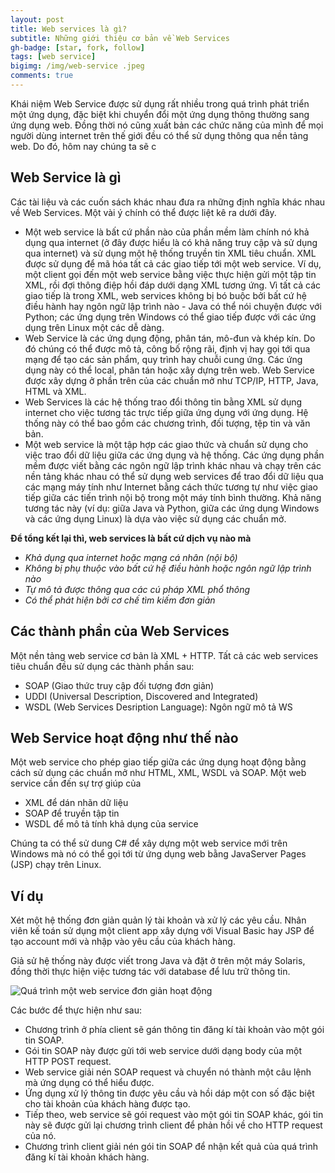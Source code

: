 ```yaml
---
layout: post
title: Web services là gì?
subtitle: Những giới thiệu cơ bản về Web Services 
gh-badge: [star, fork, follow]
tags: [web service]  
bigimg: /img/web-service .jpeg
comments: true
---
```


Khái niệm Web Service được sử dụng rất nhiều trong quá trình phát triển một ứng dụng, đặc biệt khi chuyển đổi một ứng dụng thông thường sang ứng dụng web. Đồng thời nó cũng xuất bản các chức năng của mình để mọi người dùng internet trên thế giới đều có thể sử dụng thông qua nền tảng web. Do đó, hôm nay chúng ta sẽ c 

## Web Service là gì

Các tài liệu và các cuốn sách khác nhau đưa ra những định nghĩa khác nhau về Web Services. Một vài ý chính có thể được liệt kê ra dưới đây.
* Một web service là bất cứ phần nào của phần mềm làm chính nó khả dụng qua internet (ở đây được hiểu là có khả năng truy cập và sử dụng qua internet) và sử dụng một hệ thống truyền tin XML tiêu chuẩn. XML được sử dụng để mã hóa tất cả các giao tiếp tới một web service. Ví dụ, một client gọi đến một web service bằng việc thực hiện gửi một tập tin XML, rồi đợi thông điệp hồi đáp dưới dạng XML tương ứng. Vì tất cả các giao tiếp là trong XML, web services không bị bó buộc bởi bất cứ hệ điều hành hay ngôn ngữ lập trình nào - Java có thể nói chuyện được với Python; các ứng dụng trên Windows có thể giao tiếp được với các ứng dụng trên Linux một các dễ dàng.
* Web Service là các ứng dụng động, phân tán, mô-đun và khép kín. Do đó chúng có thể được mô tả, công bố rộng rãi, định vị hay gọi tới qua mạng để tạo các sản phẩm, quy trình hay chuỗi cung ứng. Các ứng dụng này có thể local, phân tán hoặc xây dựng trên web. Web Service được xây dựng ở phần trên của các chuẩn mở như TCP/IP, HTTP, Java, HTML và XML.
* Web Services là các hệ thống trao đổi thông tin bằng XML sử dụng internet cho việc tương tác trực tiếp giữa ứng dụng với ứng dụng. Hệ thống này có thể bao gồm các chương trình, đối tượng, tệp tin và văn bản.
* Một web service là một tập hợp các giao thức và chuẩn sử dụng cho việc trao đổi dữ liệu giữa các ứng dụng và hệ thống. Các ứng dụng phần mềm được viết bằng các ngôn ngữ lập trình khác nhau và chạy trên các nền tảng khác nhau có thể sử dụng web services để trao đổi dữ liệu qua các mạng máy tính như Internet bằng cách thức tương tự như việc giao tiếp giữa các tiến trình nội bộ trong một máy tính bình thường. Khả năng tương tác này (ví dụ: giữa Java và Python, giữa các ứng dụng Windows và các ứng dụng Linux) là dựa vào việc sử dụng các chuẩn mở.


**Để tổng kết lại thì, web services là bất cứ dịch vụ nào mà**
* *Khả dụng qua internet hoặc mạng cá nhân (nội bộ)*
* *Không bị phụ thuộc vào bất cứ hệ điều hành hoặc ngôn ngữ lập trình nào*
* *Tự mô tả được thông qua các cú pháp XML phổ thông*
* *Có thể phát hiện bởi cơ chế tìm kiếm đơn giản*


## Các thành phần của Web Services
Một nền tảng web service cơ bản là XML + HTTP. Tất cả các web services tiêu chuẩn đều sử dụng các thành phần sau:
* SOAP (Giao thức truy cập đối tượng đơn giản)
* UDDI (Universal Description, Discovered and Integrated)
* WSDL (Web Services Desription Language): Ngôn ngữ mô tả WS

## Web Service hoạt động như thế nào
Một web service cho phép giao tiếp giữa các ứng dụng hoạt động bằng cách sử dụng các chuẩn mở như HTML, XML, WSDL và SOAP. Một web service cần đến sự trợ giúp của
* XML để dán nhãn dữ liệu
* SOAP để truyền tập tin
* WSDL để mô tả tính khả dụng của service

Chúng ta có thể  sử dung C# để xây dựng một web service mới trên Windows mà nó có thể gọi tới từ ứng dụng web bằng JavaServer Pages (JSP) chạy trên Linux.

## Ví dụ
 Xét một hệ thống đơn giản quản lý tài khoản và xử lý các yêu cầu. Nhân viên kế toán sử dụng một client app xây dựng với Visual Basic hay JSP để tạo account mới và nhập vào yêu cầu của khách hàng.
 
 Giả sử hệ thống này được viết trong Java và đặt ở trên một máy Solaris, đồng thời thực hiện việc tương tác với database để lưu trữ thông tin.
 
 ![Quá trình một web service đơn giản hoạt động](http://tutorials.jenkov.com/images/web-services/web-service-message-formats-1.png)
 
 Các bước để thực hiện như sau:
 * Chương trình ở phía client sẽ gán thông tin đăng kí tài khoản vào một gói tin SOAP.
 * Gói tin SOAP này được gửi tới web service dưới dạng body của một HTTP POST request.
 * Web service giải nén SOAP request và chuyển nó thành một câu lệnh mà ứng dụng có thể hiểu được.
 * Ứng dụng xử lý thông tin được yêu cầu và hồi dáp một con số đặc biệt cho tài khoản của khách hàng được tạo.
 * Tiếp theo, web service sẽ gói request vào một gói tin SOAP khác, gói tin này sẽ được gửi lại chương trình client để phản hồi về cho HTTP request của nó.
 * Chương trình client giải nén gói tin SOAP để nhận kết quả của quá trình đăng kí tài khoản khách hàng.
